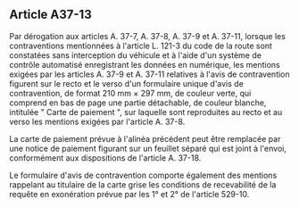Article A37-13
----
Par dérogation aux articles A. 37-7, A. 37-8, A. 37-9 et A. 37-11, lorsque les
contraventions mentionnées à l'article L. 121-3 du code de la route sont
constatées sans interception du véhicule et à l'aide d'un système de contrôle
automatisé enregistrant les données en numérique, les mentions exigées par les
articles A. 37-9 et A. 37-11 relatives à l'avis de contravention figurent sur le
recto et le verso d'un formulaire unique d'avis de contravention, de format 210
mm × 297 mm, de couleur verte, qui comprend en bas de page une partie
détachable, de couleur blanche, intitulée " Carte de paiement ", sur laquelle
sont reproduites au recto et au verso les mentions exigées par l'article A.
37-8.

La carte de paiement prévue à l'alinéa précédent peut être remplacée par une
notice de paiement figurant sur un feuillet séparé qui est joint à l'envoi,
conformément aux dispositions de l'article A. 37-18.

Le formulaire d'avis de contravention comporte également des mentions rappelant
au titulaire de la carte grise les conditions de recevabilité de la requête en
exonération prévue par les 1° et 2° de l'article 529-10.
